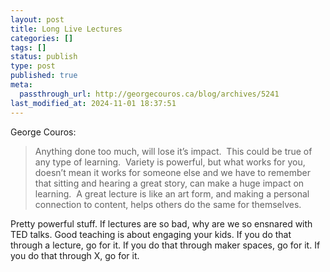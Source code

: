 ```yaml
---
layout: post
title: Long Live Lectures
categories: []
tags: []
status: publish
type: post
published: true
meta:
  passthrough_url: http://georgecouros.ca/blog/archives/5241
last_modified_at: 2024-11-01 18:37:51
---
```


George Couros:


>Anything done too much, will lose it’s impact.  This could be true of any type of learning.  Variety is powerful, but what works for you, doesn’t mean it works for someone else and we have to remember that sitting and hearing a great story, can make a huge impact on learning.  A great lecture is like an art form, and making a personal connection to content, helps others do the same for themselves.



Pretty powerful stuff. If lectures are so bad, why are we so ensnared with TED talks. Good teaching is about engaging your kids. If you do that through a lecture, go for it. If you do that through maker spaces, go for it. If you do that through X, go for it.
